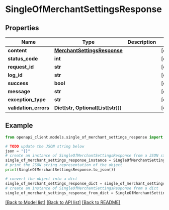 # SingleOfMerchantSettingsResponse


## Properties

Name | Type | Description | Notes
------------ | ------------- | ------------- | -------------
**content** | [**MerchantSettingsResponse**](MerchantSettingsResponse.md) |  | [optional] 
**status_code** | **int** |  | [optional] 
**request_id** | **str** |  | [optional] 
**log_id** | **str** |  | [optional] 
**success** | **bool** |  | [optional] 
**message** | **str** |  | [optional] 
**exception_type** | **str** |  | [optional] 
**validation_errors** | **Dict[str, Optional[List[str]]]** |  | [optional] 

## Example

```python
from openapi_client.models.single_of_merchant_settings_response import SingleOfMerchantSettingsResponse

# TODO update the JSON string below
json = "{}"
# create an instance of SingleOfMerchantSettingsResponse from a JSON string
single_of_merchant_settings_response_instance = SingleOfMerchantSettingsResponse.from_json(json)
# print the JSON string representation of the object
print(SingleOfMerchantSettingsResponse.to_json())

# convert the object into a dict
single_of_merchant_settings_response_dict = single_of_merchant_settings_response_instance.to_dict()
# create an instance of SingleOfMerchantSettingsResponse from a dict
single_of_merchant_settings_response_from_dict = SingleOfMerchantSettingsResponse.from_dict(single_of_merchant_settings_response_dict)
```
[[Back to Model list]](../README.md#documentation-for-models) [[Back to API list]](../README.md#documentation-for-api-endpoints) [[Back to README]](../README.md)


